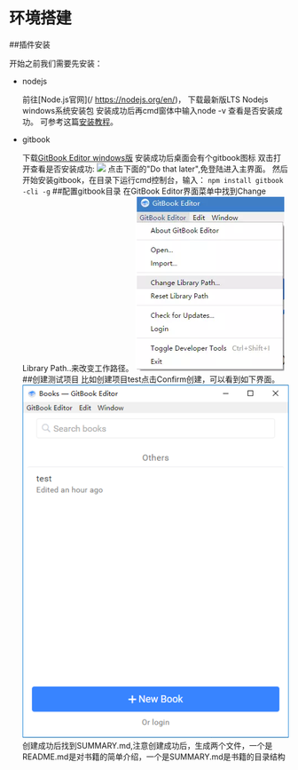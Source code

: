 # 环境搭建
##插件安装

开始之前我们需要先安装：

- nodejs

    前往[Node.js官网](/ https://nodejs.org/en/)，
    下载最新版LTS Nodejs windows系统安装包
    安装成功后再cmd窗体中输入node -v 查看是否安装成功。
    可参考这篇[安装教程](http://www.runoob.com/nodejs/nodejs-install-setup.html)。
- gitbook

    下载[GitBook Editor windows版](https://www.gitbook.com/editor/)
    安装成功后桌面会有个gitbook图标
    双击打开查看是否安装成功:
    ![](/assets/gitbook_login_1.PNG)
    点击下面的"Do that later",免登陆进入主界面。
    然后开始安装gitbook，在目录下运行cmd控制台，输入：
    `npm install gitbook -cli -g`
##配置gitbook目录
在GitBook Editor界面菜单中找到Change Library Path..来改变工作路径。
![](/assets/gitbook_Path.PNG)
##创建测试项目
比如创建项目test点击Confirm创建，可以看到如下界面。
   ![](/assets/gitbook_login.PNG)
创建成功后找到SUMMARY.md,注意创建成功后，生成两个文件，一个是README.md是对书籍的简单介绍，一个是SUMMARY.md是书籍的目录结构